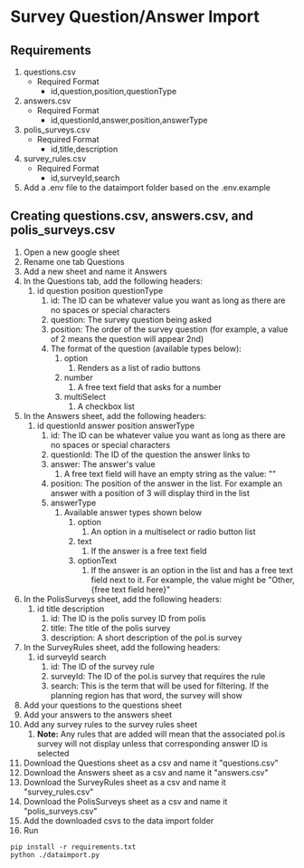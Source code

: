 # Survey Question/Answer Import

## Requirements

1. questions.csv
   - Required Format
     - id,question,position,questionType
2. answers.csv
   - Required Format
     - id,questionId,answer,position,answerType
3. polis_surveys.csv
   - Required Format
     - id,title,description
4. survey_rules.csv
   - Required Format
     - id,surveyId,search
5. Add a .env file to the dataimport folder based on the .env.example

## Creating questions.csv, answers.csv, and polis_surveys.csv

1. Open a new google sheet
2. Rename one tab Questions
3. Add a new sheet and name it Answers
4. In the Questions tab, add the following headers:
   1. id question position questionType
      1. id: The ID can be whatever value you want as long as there are no spaces or special characters
      2. question: The survey question being asked
      3. position: The order of the survey question (for example, a value of 2 means the question will appear 2nd)
      4. The format of the question (available types below):
         1. option
            1. Renders as a list of radio buttons
         2. number
            1. A free text field that asks for a number
         3. multiSelect
            1. A checkbox list
5. In the Answers sheet, add the following headers:
   1. id questionId answer position answerType
      1. id: The ID can be whatever value you want as long as there are no spaces or special characters
      2. questionId: The ID of the question the answer links to
      3. answer: The answer's value
         1. A free text field will have an empty string as the value: ""
      4. position: The position of the answer in the list. For example an answer with a position of 3 will display third in the list
      5. answerType
         1. Available answer types shown below
            1. option
               1. An option in a multiselect or radio button list
            2. text
               1. If the answer is a free text field
            3. optionText
               1. If the answer is an option in the list and has a free text field next to it. For example, the value might be "Other, {free text field here}"
6. In the PolisSurveys sheet, add the following headers:
   1. id title description
      1. id: The ID is the polis survey ID from polis
      2. title: The title of the polis survey
      3. description: A short description of the pol.is survey
7. In the SurveyRules sheet, add the following headers:
   1. id surveyId search
      1. id: The ID of the survey rule
      2. surveyId: The ID of the pol.is survey that requires the rule
      3. search: This is the term that will be used for filtering. If the planning region has that word, the survey will show
8. Add your questions to the questions sheet
9. Add your answers to the answers sheet
10. Add any survey rules to the survey rules sheet
    1. **Note:** Any rules that are added will mean that the associated pol.is survey will not display unless that corresponding answer ID is selected
11. Download the Questions sheet as a csv and name it "questions.csv"
12. Download the Answers sheet as a csv and name it "answers.csv"
13. Download the SurveyRules sheet as a csv and name it "survey_rules.csv"
14. Download the PolisSurveys sheet as a csv and name it "polis_surveys.csv"
15. Add the downloaded csvs to the data import folder
16. Run

```console
pip install -r requirements.txt
python ./dataimport.py
```
